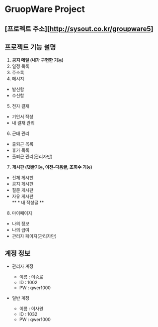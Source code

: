GruopWare Project
================
[프로젝트 주소][http://sysout.co.kr/groupware5]
------------------------------

프로젝트 기능 설명
-----------------

1. **공지 메일 (내가 구현한 기능)**
2. 일정 목록    
3. 주소록     
4. 메시지     
  * 발신함    
  * 수신함     
5. 전자 결재
  * 기안서 작성
  * 내 결재 관리
6. 근태 관리
  * 출퇴근 목록
  * 휴가 목록
  * 출퇴근 관리(관리자만)
7. **게시판 (댓글기능, 이전-다음글, 조회수 기능)**
  * 전체 게시판    
  * 공지 게시판    
  * 질문 게시판    
  * 자유 게시판    
  ** * 내 작성글 **
8. 마이페이지
 * 나의 정보
 * 나의 급여
 * 관리자 페이지(관리자만)
 
계정 정보
---------

* 관리자 계정
  * 이름 : 이승로
  * ID : 1002
  * PW : qwer1000

* 일반 계정
  * 이름 : 이사원
  * ID :  1032
  * PW : qwer1000

